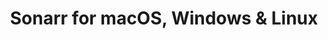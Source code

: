 ---
name: Sonarr
url: 'https://sonarr.tv/'
category: Entertainment
title: 'Sonarr for macOS, Windows & Linux'
key: sonarr

---